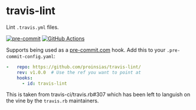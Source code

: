 # travis-lint

Lint `.travis.yml` files.

[![pre-commit](https://img.shields.io/badge/pre--commit-enabled-brightgreen?logo=pre-commit&logoColor=white)](https://github.com/pre-commit/pre-commit)
[![GitHub Actions](https://github.com/proinsias/travis-lint/workflows/Actions/badge.svg)](https://github.com/proinsias/travis-lint/actions/workflows/actions.yml)

Supports being used as a [pre-commit.com](https://pre-commit.com) hook.
Add this to your `.pre-commit-config.yaml`:

```yaml
-   repo: https://github.com/proinsias/travis-lint/
    rev: v1.0.0  # Use the ref you want to point at
    hooks:
      - id: travis-lint
```

This is taken from travis-ci/travis.rb#307 which has been left to languish on the vine by the `travis.rb` maintainers.
